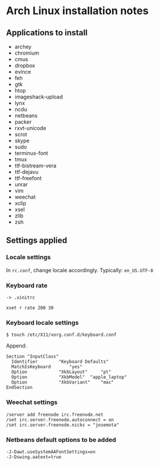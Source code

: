 Arch Linux installation notes
=============================

Applications to install
-----------------------

* archey
* chromium
* cmus
* dropbox
* evince
* feh
* gtk
* htop
* imageshack-upload
* lynx
* ncdu
* netbeans
* packer
* rxvt-unicode
* scrot
* skype
* sudo
* terminus-font
* tmux
* ttf-bistream-vera
* ttf-dejavu
* ttf-freefont
* unrar
* vim
* weechat
* xclip
* xsel
* zlib
* zsh

Settings applied
----------------

### Locale settings

In `rc.conf`, change locale accordingly. Typically: `en_US.UTF-8`

### Keyboard rate

    -> .xinitrc

    xset r rate 200 30

### Keyboard locale settings

    $ touch /etc/X11/xorg.conf.d/keyboard.conf

Append:

    Section "InputClass"
      Identifier		"Keyboard Defaults"
      MatchIsKeyboard		"yes"
      Option			"XkbLayout" 	"pt"
      Option			"XkbModel"	"apple_laptop"
      Option			"XkbVariant"	"mac"
    EndSection

### Weechat settings

    /server add freenode irc.freenode.net
    /set irc.server.freenode.autoconnect = on
    /set irc.server.freenode.nicks = "josemota"

### Netbeans default options to be added

    -J-Dawt.useSystemAAFontSettings=on
    -J-Dswing.aatext=true
